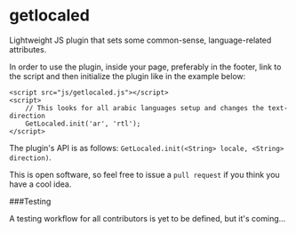 getlocaled
==========

Lightweight JS plugin that sets some common-sense, language-related attributes.

In order to use the plugin, inside your page, preferably in the footer, link to the script and then initialize the plugin like in the example below:


```
<script src="js/getlocaled.js"></script>
<script>
    // This looks for all arabic languages setup and changes the text-direction
    GetLocaled.init('ar', 'rtl');
</script>
```

The plugin's API is as follows: `GetLocaled.init(<String> locale, <String> direction)`.

This is open software, so feel free to issue a `pull request` if you think you have a cool idea.

###Testing

A testing workflow for all contributors is yet to be defined, but it's coming...
